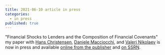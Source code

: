 ```yaml
---
title: 2021-06-10 article in press
categories:
  - in press
published: true
---
```


"Financial Shocks to Lenders and the Composition of Financial Covenants" my paper with [Hans Christensen](https://www.chicagobooth.edu/faculty/directory/c/hans-b-christensen),  [Daniele Macciocchi](https://www.bus.miami.edu/thought-leadership/faculty/accounting/macciocchi.html), and [Valeri Nikolaev](https://www.chicagobooth.edu/faculty/directory/n/valeri-nikolaev)
 is now in press and available [online from the publisher](https://doi.org/10.1016/j.jacceco.2021.101426) and [on SSRN](http://dx.doi.org/10.2139/ssrn.3079996).
